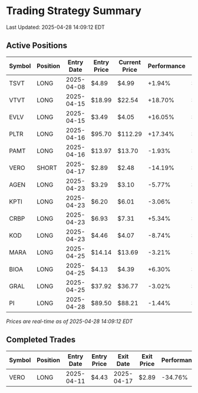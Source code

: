 # Trading Strategy Summary

Last Updated: 2025-04-28 14:09:12 EDT

## Active Positions

| Symbol | Position | Entry Date | Entry Price | Current Price | Performance | P/L per Share |
|--------|----------|------------|-------------|---------------|-------------|--------------|
| TSVT | LONG | 2025-04-08 | $4.89 | $4.99 | +1.94% | $+0.10 |
| VTVT | LONG | 2025-04-15 | $18.99 | $22.54 | +18.70% | $+3.55 |
| EVLV | LONG | 2025-04-15 | $3.49 | $4.05 | +16.05% | $+0.56 |
| PLTR | LONG | 2025-04-16 | $95.70 | $112.29 | +17.34% | $+16.59 |
| PAMT | LONG | 2025-04-16 | $13.97 | $13.70 | -1.93% | $-0.27 |
| VERO | SHORT | 2025-04-17 | $2.89 | $2.48 | -14.19% | $-0.41 |
| AGEN | LONG | 2025-04-23 | $3.29 | $3.10 | -5.77% | $-0.19 |
| KPTI | LONG | 2025-04-23 | $6.20 | $6.01 | -3.06% | $-0.19 |
| CRBP | LONG | 2025-04-23 | $6.93 | $7.31 | +5.34% | $+0.37 |
| KOD | LONG | 2025-04-23 | $4.46 | $4.07 | -8.74% | $-0.39 |
| MARA | LONG | 2025-04-25 | $14.14 | $13.69 | -3.21% | $-0.45 |
| BIOA | LONG | 2025-04-25 | $4.13 | $4.39 | +6.30% | $+0.26 |
| GRAL | LONG | 2025-04-25 | $37.92 | $36.77 | -3.02% | $-1.15 |
| PI | LONG | 2025-04-28 | $89.50 | $88.21 | -1.44% | $-1.29 |

*Prices are real-time as of 2025-04-28 14:09:12 EDT*

## Completed Trades

| Symbol | Position | Entry Date | Entry Price | Exit Date | Exit Price | Performance |
|--------|----------|------------|-------------|-----------|------------|-------------|
| VERO | LONG | 2025-04-11 | $4.43 | 2025-04-17 | $2.89 | -34.76% |